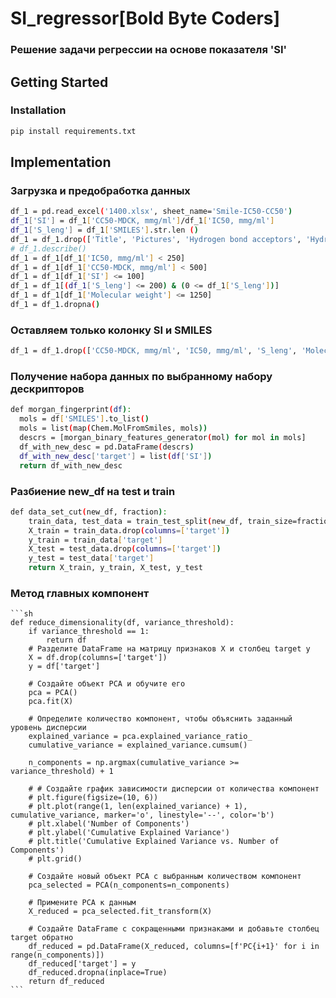 # SI_regressor[Bold Byte Coders]

### Решение задачи регрессии на основе показателя 'SI'

<!-- GETTING STARTED -->
## Getting Started

### Installation
  ```sh
  pip install requirements.txt
  ```
<!-- Implementation -->
## Implementation

### Загрузка и предобработка данных

  ```sh
  df_1 = pd.read_excel('1400.xlsx', sheet_name='Smile-IC50-CC50')
  df_1['SI'] = df_1['CC50-MDCK, mmg/ml']/df_1['IC50, mmg/ml']
  df_1['S_leng'] = df_1['SMILES'].str.len ()
  df_1 = df_1.drop(['Title', 'Pictures', 'Hydrogen bond acceptors', 'Hydrogen bond donors', 'Polar SA'], axis=1)
  # df_1.describe()
  df_1 = df_1[df_1['IC50, mmg/ml'] < 250]
  df_1 = df_1[df_1['CC50-MDCK, mmg/ml'] < 500]
  df_1 = df_1[df_1['SI'] <= 100]
  df_1 = df_1[(df_1['S_leng'] <= 200) & (0 <= df_1['S_leng'])]
  df_1 = df_1[df_1['Molecular weight'] <= 1250]
  df_1 = df_1.dropna()
  ```
  ### Оставляем только колонку SI и SMILES
  ```sh
  df_1 = df_1.drop(['CC50-MDCK, mmg/ml', 'IC50, mmg/ml', 'S_leng', 'Molecular weight'], axis=1)
  ```
  <!-- Получение набора данных по выбранному набору дескрипторов -->
  ### Получение набора данных по выбранному набору дескрипторов
  ```sh
  def morgan_fingerprint(df):
    mols = df['SMILES'].to_list()
    mols = list(map(Chem.MolFromSmiles, mols))
    descrs = [morgan_binary_features_generator(mol) for mol in mols]
    df_with_new_desc = pd.DataFrame(descrs)
    df_with_new_desc['target'] = list(df['SI'])
    return df_with_new_desc
  ```

  <!-- Разбиение new_df на тест и стади -->
  ### Разбиение new_df на test и train
  ```sh
  def data_set_cut(new_df, fraction):
      train_data, test_data = train_test_split(new_df, train_size=fraction, random_state=42)
      X_train = train_data.drop(columns=['target'])
      y_train = train_data['target']
      X_test = test_data.drop(columns=['target'])
      y_test = test_data['target']
      return X_train, y_train, X_test, y_test
  ```
  <!-- Метод главных компонент -->
  ### Метод главных компонент
    ```sh
    def reduce_dimensionality(df, variance_threshold):
        if variance_threshold == 1:
            return df
        # Разделите DataFrame на матрицу признаков X и столбец target y
        X = df.drop(columns=['target'])
        y = df['target']
    
        # Создайте объект PCA и обучите его
        pca = PCA()
        pca.fit(X)
    
        # Определите количество компонент, чтобы объяснить заданный уровень дисперсии
        explained_variance = pca.explained_variance_ratio_
        cumulative_variance = explained_variance.cumsum()
    
        n_components = np.argmax(cumulative_variance >= variance_threshold) + 1
    
        # # Создайте график зависимости дисперсии от количества компонент
        # plt.figure(figsize=(10, 6))
        # plt.plot(range(1, len(explained_variance) + 1), cumulative_variance, marker='o', linestyle='--', color='b')
        # plt.xlabel('Number of Components')
        # plt.ylabel('Cumulative Explained Variance')
        # plt.title('Cumulative Explained Variance vs. Number of Components')
        # plt.grid()
    
        # Создайте новый объект PCA с выбранным количеством компонент
        pca_selected = PCA(n_components=n_components)
    
        # Примените PCA к данным
        X_reduced = pca_selected.fit_transform(X)
    
        # Создайте DataFrame с сокращенными признаками и добавьте столбец target обратно
        df_reduced = pd.DataFrame(X_reduced, columns=[f'PC{i+1}' for i in range(n_components)])
        df_reduced['target'] = y
        df_reduced.dropna(inplace=True)
        return df_reduced
    ```
